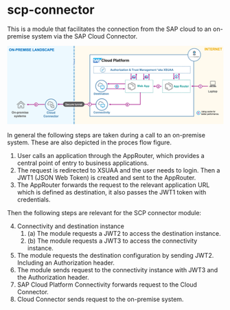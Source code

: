 # scp-connector

This is a module that facilitates the connection from the SAP cloud to an on-premise system via the SAP Cloud Connector.


![Alt text](images/SAP-CP-Connectivity-CF-Flow.png?raw=true "SCP proces flow")

In general the following steps are taken during a call to an on-premise system. These are also depicted in the proces flow figure.
1. User calls an application through the AppRouter, which provides a central point of entry to business applications.
2. The request is redirected to XSUAA and the user needs to login. Then a JWT1 (JSON Web Token) is created and sent to the AppRouter.
3. The AppRouter forwards the request to the relevant application URL which is defined as destination, it also passes the JWT1 token with credentials.

Then the following steps are relevant for the SCP connector module:

4. Connectivity and destination instance
	1. (a) The module requests a JWT2 to access the destination instance.
	2. (b) The module requests a JWT3 to access the connectivity instance.
5. The module requests the destination configuration by sending JWT2. Including an Authorization header.
6. The module sends request to the connectivity instance with JWT3 and the Authorization header.
7. SAP Cloud Platform Connectivity forwards request to the Cloud Connector.
8. Cloud Connector sends request to the on-premise system.